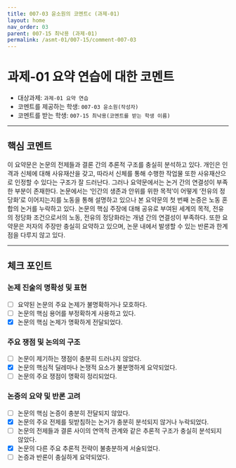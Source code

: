 ```yaml
---
title: 007-03 윤소원의 코멘트c (과제-01) 
layout: home
nav_order: 03
parent: 007-15 최낙용 (과제-01)
permalink: /asmt-01/007-15/comment-007-03
---
```


# 과제-01 요약 연습에 대한 코멘트

- 대상과제: `과제-01 요약 연습`
- 코멘트를 제공하는 학생: `007-03 윤소원(작성자)` 
- 코멘트를 받는 학생: `007-15 최낙용(코멘트를 받는 학생 이름)` 

---

## 핵심 코멘트

이 요약문은 논문의 전제들과 결론 간의 추론적 구조를 충실히 분석하고 있다. 개인은 인격과 신체에 대해 사유재산을 갖고, 따라서 신체를 통해 수행한 작업물 또한 사유재산으로 인정할 수 있다는 구조가 잘 드러난다.
그러나 요약문에서는 논거 간의 연결성이 부족한 부분이 존재한다. 논문에서는 ‘인간의 생존과 안위를 위한 목적’이 어떻게 ‘전유의 정당화’로 이어지는지를 노동을 통해 설명하고 있으나 본 요약문의 첫 번째 논증은 노동 혼합의 논거를 누락하고 있다. 논문의 핵심 주장에 대해 공유로 부여된 세계의 목적, 전유의 정당화 조건으로서의 노동, 전유의 정당화라는 개념 간의 연결성이 부족하다. 또한 요약문은 저자의 주장만 충실히 요약하고 있으며, 논문 내에서 발생할 수 있는 반론과 한계점을 다루지 않고 있다. 

---

## 체크 포인트

### 논제 진술의 명확성 및 표현  
- [ ] 요약된 논문의 주요 논제가 불명확하거나 모호하다.  
- [ ] 논문의 핵심 용어를 부정확하게 사용하고 있다.  
- [x] 논문의 핵심 논제가 명확하게 전달되었다.  

### 주요 쟁점 및 논의의 구조  
- [ ] 논문이 제기하는 쟁점이 충분히 드러나지 않았다.  
- [x] 논문의 핵심적 딜레마나 논쟁적 요소가 불분명하게 요약되었다.  
- [ ] 논문의 주요 쟁점이 명확히 정리되었다.  

### 논증의 요약 및 반론 고려  
- [ ] 논문의 핵심 논증이 충분히 전달되지 않았다.  
- [x] 논문의 주요 전제를 뒷받침하는 논거가 충분히 분석되지 않거나 누락되었다.  
- [ ] 논문의 전제들과 결론 사이의 연역적 관계와 같은 추론적 구조가 충실히 분석되지 않았다.  
- [x] 논문의 다른 주요 추론적 전략이 불충분하게 서술되었다.
- [ ] 논증과 반론이 충실하게 요약되었다. 